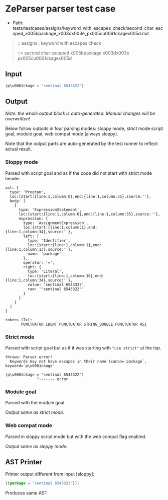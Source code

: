 # ZeParser parser test case

- Path: tests/testcases/assigns/keyword_with_escapes_check/second_char_escaped_x005bpackage_x003dx003e_px005cu0061ckagex005d.md

> :: assigns : keyword with escapes check
>
> ::> second char escaped x005bpackage x003dx003e px005cu0061ckagex005d

## Input

`````js
(p\u0061ckage = "sentinal 6543322")
`````

## Output

_Note: the whole output block is auto-generated. Manual changes will be overwritten!_

Below follow outputs in four parsing modes: sloppy mode, strict mode script goal, module goal, web compat mode (always sloppy).

Note that the output parts are auto-generated by the test runner to reflect actual result.

### Sloppy mode

Parsed with script goal and as if the code did not start with strict mode header.

`````
ast: {
  type: 'Program',
  loc:{start:{line:1,column:0},end:{line:1,column:35},source:''},
  body: [
    {
      type: 'ExpressionStatement',
      loc:{start:{line:1,column:0},end:{line:1,column:35},source:''},
      expression: {
        type: 'AssignmentExpression',
        loc:{start:{line:1,column:1},end:{line:1,column:34},source:''},
        left: {
          type: 'Identifier',
          loc:{start:{line:1,column:1},end:{line:1,column:13},source:''},
          name: 'package'
        },
        operator: '=',
        right: {
          type: 'Literal',
          loc:{start:{line:1,column:16},end:{line:1,column:34},source:''},
          value: 'sentinal 6543322',
          raw: '"sentinal 6543322"'
        }
      }
    }
  ]
}

tokens (7x):
       PUNCTUATOR IDENT PUNCTUATOR STRING_DOUBLE PUNCTUATOR ASI
`````

### Strict mode

Parsed with script goal but as if it was starting with `"use strict"` at the top.

`````
throws: Parser error!
  Keywords may not have escapes in their name (canon=`package`, keyword=`p\u0061ckage`

(p\u0061ckage = "sentinal 6543322")
              ^------- error
`````


### Module goal

Parsed with the module goal.

_Output same as strict mode._

### Web compat mode

Parsed in sloppy script mode but with the web compat flag enabled.

_Output same as sloppy mode._

## AST Printer

Printer output different from input [sloppy]:

````js
((package = "sentinal 6543322"));
````

Produces same AST
